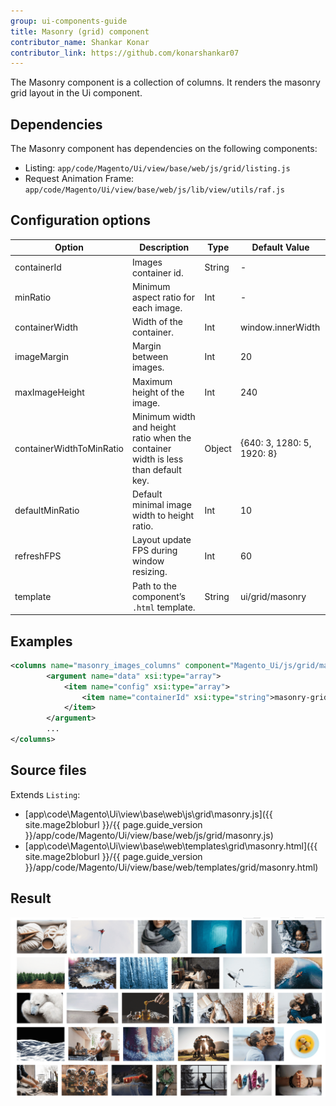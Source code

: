 ```yaml
---
group: ui-components-guide
title: Masonry (grid) component
contributor_name: Shankar Konar
contributor_link: https://github.com/konarshankar07
---
```


The Masonry component is a collection of columns. It renders the masonry grid layout in the Ui component.

## Dependencies

The Masonry component has dependencies on the following components:

*  Listing: `app/code/Magento/Ui/view/base/web/js/grid/listing.js`
*  Request Animation Frame: `app/code/Magento/Ui/view/base/web/js/lib/view/utils/raf.js`

## Configuration options

|      Option              |   Description                                                                    |      Type      |  Default Value             |
|--------------------------|----------------------------------------------------------------------------------|----------------| ---------------------------|
| containerId              | Images container id.                                                             |  String        | -                          |
| minRatio                 | Minimum aspect ratio for each image.                                             |  Int           | -                          |
| containerWidth           | Width of the container.                                                          |  Int           | window.innerWidth          |
| imageMargin              | Margin between images.                                                           |  Int           | 20                         |
| maxImageHeight           | Maximum height of the image.                                                     |  Int           | 240                        |
| containerWidthToMinRatio | Minimum width and height ratio when the container width is less than default key.|  Object        | {640: 3, 1280: 5, 1920: 8} |
| defaultMinRatio          | Default minimal image width to height ratio.                                     |  Int           | 10                         |
| refreshFPS               | Layout update FPS during window resizing.                                        |  Int           | 60                         |
| template                 | Path to the component’s <code>.html</code> template.                             |  String        | ui/grid/masonry            |

## Examples

```xml
<columns name="masonry_images_columns" component="Magento_Ui/js/grid/masonry">
        <argument name="data" xsi:type="array">
            <item name="config" xsi:type="array">
                <item name="containerId" xsi:type="string">masonry-grid-example</item>
            </item>
        </argument>
        ...
</columns>
```

## Source files

Extends `Listing`:

*  [app\code\Magento\Ui\view\base\web\js\grid\masonry.js]({{ site.mage2bloburl }}/{{ page.guide_version }}/app/code/Magento/Ui/view/base/web/js/grid/masonry.js)
*  [app\code\Magento\Ui\view\base\web\templates\grid\masonry.html]({{ site.mage2bloburl }}/{{ page.guide_version }}/app/code/Magento/Ui/view/base/web/templates/grid/masonry.html)

## Result

![Masonry Grid](../_images/ui-components/masonry-grid-result.png)
